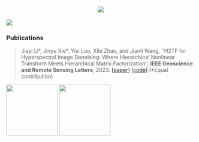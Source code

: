 <h1 align="center"> <a href="https://sunguoqi.com/"> <img src="https://readme-typing-svg.herokuapp.com/?lines=%22Hello%2C%20World!%22&center=true&size=27"> </a> </h1>

<div align="left"> <img src="https://metrics.lecoq.io/jinyu-xie?template=classic&config.timezone=Asia%2FShanghai"> </div>

### Publications
> Jiayi Li*, Jinyu Xie*, Yisi Luo, Xile Zhao, and Jianli Wang, ‘‘H2TF for Hyperspectral Image Denoising: Where Hierarchical Nonlinear Transform Meets Hierarchical Matrix Factorization’’, **IEEE Geoscience and Remote Sensing Letters**, 2023. [[paper]](https://ieeexplore.ieee.org/abstract/document/10181304) [[code]](https://github.com/jinyu-xie/H2TF) (*Equal contribution)

<!-- GitHub 数据统计 -->
<img align="" height="137px" src="https://github-readme-stats-git-masterrstaa-rickstaa.vercel.app/api?username=jinyu-xie&hide_title=true&hide_border=true&show_icons=true&include_all_commits=true&line_height=21text_color=000&icon_color=000&bg_color=0,ea6161,ffc64d,fffc4d,52fa5a&theme=graywhite" />
<img align="" height="137px" src="https://github-readme-stats-git-masterrstaa-rickstaa.vercel.app/api/top-langs/?username=jinyu-xie&hide_title=true&hide_border=true&layout=compact&langs_count=6&text_color=000&icon_color=fff&bg_color=0,52fa5a,4dfcff,c64dff&theme=graywhite" /><br><br>
